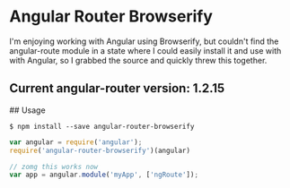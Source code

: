 # Angular Router Browserify

I'm enjoying working with Angular using Browserify, but couldn't find the angular-route module in a state where I could easily install it and use with with Angular, so I grabbed the source and quickly threw this together.

## Current angular-router version: 1.2.15

## Usage

```
$ npm install --save angular-router-browserify
```

```js
var angular = require('angular');
require('angular-router-browserify')(angular)

// zomg this works now
var app = angular.module('myApp', ['ngRoute']);
```
